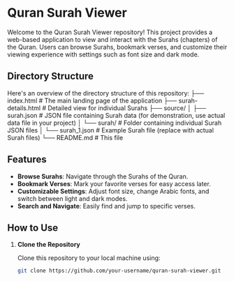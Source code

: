 # Quran Surah Viewer

Welcome to the Quran Surah Viewer repository! This project provides a web-based application to view and interact with the Surahs (chapters) of the Quran. Users can browse Surahs, bookmark verses, and customize their viewing experience with settings such as font size and dark mode.

## Directory Structure

Here's an overview of the directory structure of this repository:
├── index.html # The main landing page of the application
├── surah-details.html # Detailed view for individual Surahs
├── source/
│ ├── surah.json # JSON file containing Surah data (for demonstration, use actual data file in your project)
│ └── surah/ # Folder containing individual Surah JSON files
│ └── surah_1.json # Example Surah file (replace with actual Surah files)
└── README.md # This file

## Features

- **Browse Surahs**: Navigate through the Surahs of the Quran.
- **Bookmark Verses**: Mark your favorite verses for easy access later.
- **Customizable Settings**: Adjust font size, change Arabic fonts, and switch between light and dark modes.
- **Search and Navigate**: Easily find and jump to specific verses.

## How to Use

1. **Clone the Repository**

   Clone this repository to your local machine using:

   ```bash
   git clone https://github.com/your-username/quran-surah-viewer.git

